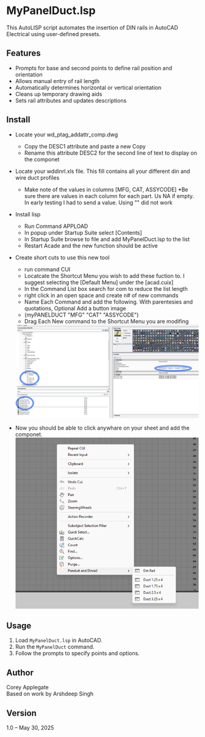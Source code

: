 # MyPanelDuct.lsp

This AutoLISP script automates the insertion of DIN rails in AutoCAD Electrical using user-defined presets.

## Features

- Prompts for base and second points to define rail position and orientation
- Allows manual entry of rail length
- Automatically determines horizontal or vertical orientation
- Cleans up temporary drawing aids
- Sets rail attributes and updates descriptions

## Install

- Locate your wd_ptag_addattr_comp.dwg
    - Copy the DESC1 attribute and paste a new Copy
    - Rename this attribute DESC2 for the second line of text to display on the componet
- Locate your wddinrl.xls file. This fill contains all your different din and wire duct profiles
    - Make note of the values in columns [MFG, CAT, ASSYCODE] 
        *Be sure there are values in each column for each part. Us NA if empty. In early testing I had to send a value. Using "" did not work
- Install lisp
    - Run Command APPLOAD
    - In popup under Startup Suite select [Contents]
    - In Startup Suite browse to file and add MyPanelDuct.lsp to the list
    - Restart Acade and the new function should be active
- Create short cuts to use this new tool
    - run command CUI
    - Locatcate the Shortcut Menu you wish to add these fuction to. I suggest selecting the [Default Menu] under the [acad.cuix]
    - In the Command List box search for com to reduce the list length
    - right click in an open space and create n# of new commands
    - Name Each Command and add the following. With parentesies and quotations, Optional Add a button image
    - (myPANELDUCT "MFG" "CAT" "ASSYCODE") 
    - Drag Each New command to the Shortcut Menu you are modifing
    <img src = "Images/image-1.png">

- Now you should be able to click anywhare on your sheet and add the componet. <img src = "Images/image.png">

## Usage

1. Load `MyPanelDuct.lsp` in AutoCAD.
2. Run the `MyPanelDuct` command.
3. Follow the prompts to specify points and options.

## Author

Corey Applegate  
Based on work by Arshdeep Singh

## Version

1.0 – May 30, 2025
